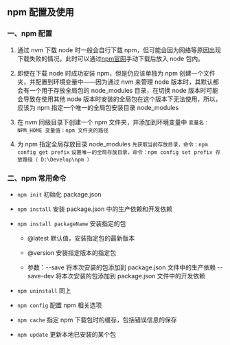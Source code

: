 ## npm 配置及使用
 
### 一、npm 配置

 1. 通过 nvm 下载 node 时一般会自行下载 npm，但可能会因为网络等原因出现下载失败的情况，此时可以通过[npm官网](https://www.npmjs.com/)手动下载后放入 node 包内。

 2. 即使在下载 node 时成功安装 npm，但是仍应该单独为 npm 创建一个文件夹，并配置到环境变量中——因为通过 nvm 来管理 node 版本时，其默认都会有一个用于存放全局包的 node_modules 目录，在切换 node 版本时可能会导致在使用其他 node 版本时安装的全局包在这个版本下无法使用，所以，应该为 npm 指定一个唯一的全局包安装目录 node_modules

 3. 在 nvm 同级目录下创建一个 npm 文件夹，并添加到环境变量中
    `变量名：NPM_HOME 变量值：npm 文件夹的路径 `

 4. 为 npm 指定全局存放目录 node_modules
    `先获取当前存放目录，命令：npm config get prefix`
    `设置唯一的全局存放目录，命令：npm config set prefix 存放路径（ D:\Develop\npm ）`

### 二、npm 常用命令

 - `npm init` 初始化 package.json

 - `npm install` 安装 package.json 中的生产依赖和开发依赖 

 - `npm install packageName` 安装指定的包

    + @latest 默认值，安装指定包的最新版本

    + @version 安装指定版本的指定包

    + 参数：--save 将本次安装的包添加到 package.json 文件中的生产依赖
            --save-dev 将本次安装的包添加到 package.json 文件中的开发依赖

 - `npm uninstall` 同上

 - `npm config` 配置 npm 相关选项
    
 - `npm cache` 指定 npm 下载包时的缓存，包括错误信息的保存

 - `npm update` 更新本地已安装的某个包
